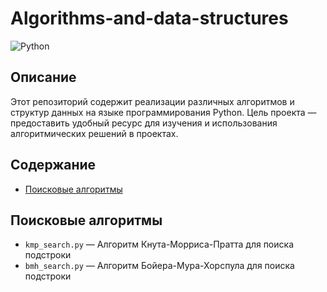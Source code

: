 # Algorithms-and-data-structures
![Python](https://img.shields.io/badge/Python-3.8%2B-blue.svg)

## Описание
Этот репозиторий содержит реализации различных алгоритмов и структур данных на языке программирования Python. Цель проекта — предоставить удобный ресурс для изучения и использования алгоритмических решений в проектах. 


## Содержание

- [Поисковые алгоритмы](#поисковые-алгоритмы)

## Поисковые алгоритмы

- `kmp_search.py` — Алгоритм Кнута-Морриса-Пратта для поиска подстроки
- `bmh_search.py` — Алгоритм Бойера-Мура-Хорспула для поиска подстроки
